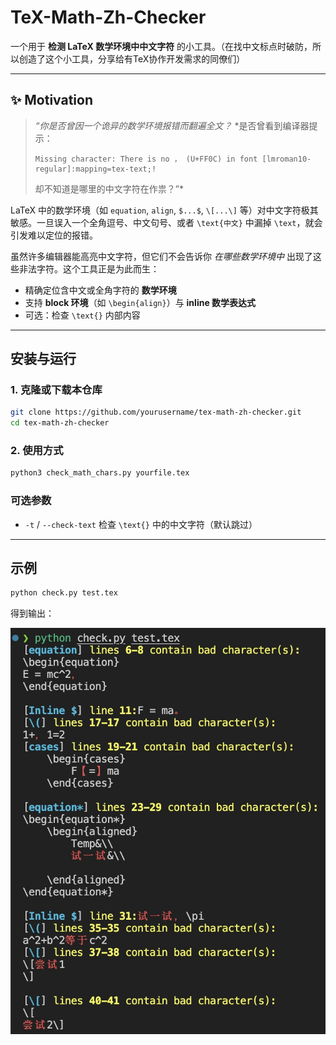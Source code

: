 # TeX-Math-Zh-Checker

一个用于 **检测 LaTeX 数学环境中中文字符** 的小工具。（在找中文标点时破防，所以创造了这个小工具，分享给有TeX协作开发需求的同僚们）

---

## ✨ Motivation

> *“你是否曾因一个诡异的数学环境报错而翻遍全文？*
> *是否曾看到编译器提示：
> ```
> Missing character: There is no ， (U+FF0C) in font [lmroman10-regular]:mapping=tex-text;!
> ```
> 却不知道是哪里的中文字符在作祟？”*

LaTeX 中的数学环境（如 `equation`, `align`, `$...$`, `\[...\]` 等）对中文字符极其敏感。一旦误入一个全角逗号、中文句号、或者 `\text{中文}` 中漏掉 `\text`，就会引发难以定位的报错。

虽然许多编辑器能高亮中文字符，但它们不会告诉你 *在哪些数学环境中* 出现了这些非法字符。这个工具正是为此而生：

* 精确定位含中文或全角字符的 **数学环境**
* 支持 **block 环境**（如 `\begin{align}`）与 **inline 数学表达式**
* 可选：检查 `\text{}` 内部内容

---

## 安装与运行

### 1. 克隆或下载本仓库

```bash
git clone https://github.com/yourusername/tex-math-zh-checker.git
cd tex-math-zh-checker
```

### 2. 使用方式

```bash
python3 check_math_chars.py yourfile.tex
```

### 可选参数

* `-t` / `--check-text`
  检查 `\text{}` 中的中文字符（默认跳过）

---

## 示例

```bash
python check.py test.tex
```

得到输出：

![demo](./assets/demo.jpg)
